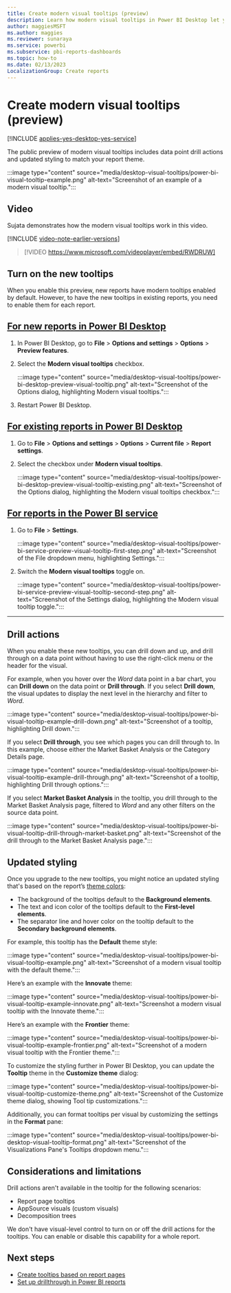 ```yaml
---
title: Create modern visual tooltips (preview)
description: Learn how modern visual tooltips in Power BI Desktop let you create rich hover-based tooltips for visuals in your reports.
author: maggiesMSFT
ms.author: maggies
ms.reviewer: sunaraya
ms.service: powerbi
ms.subservice: pbi-reports-dashboards
ms.topic: how-to
ms.date: 02/13/2023
LocalizationGroup: Create reports
---
```


# Create modern visual tooltips (preview)

[!INCLUDE [applies-yes-desktop-yes-service](../includes/applies-yes-desktop-yes-service.md)]

The public preview of modern visual tooltips includes data point drill actions and updated styling to match your report theme.

:::image type="content" source="media/desktop-visual-tooltips/power-bi-visual-tooltip-example.png" alt-text="Screenshot of an example of a modern visual tooltip.":::

## Video

Sujata demonstrates how the modern visual tooltips work in this video.

[!INCLUDE [video-note-earlier-versions](../includes/video-note-earlier-versions.md)]

> [!VIDEO https://www.microsoft.com/videoplayer/embed/RWDRUW]

## Turn on the new tooltips

When you enable this preview, new reports have modern tooltips enabled by default. However, to have the new tooltips in existing reports, you need to enable them for each report.

## [For new reports in Power BI Desktop](#tab/desktop-new)

1. In Power BI Desktop, go to **File** > **Options and settings** > **Options** > **Preview features**.
1. Select the **Modern visual tooltips** checkbox.

    :::image type="content" source="media/desktop-visual-tooltips/power-bi-desktop-preview-visual-tooltip.png" alt-text="Screenshot of the Options dialog, highlighting Modern visual tooltips.":::

1. Restart Power BI Desktop.

## [For existing reports in Power BI Desktop](#tab/desktop-existing)

1. Go to **File** > **Options and settings** > **Options** > **Current file** > **Report settings**.
1. Select the checkbox under **Modern visual tooltips**.

    :::image type="content" source="media/desktop-visual-tooltips/power-bi-desktop-preview-visual-tooltip-existing.png" alt-text="Screenshot of the Options dialog, highlighting the Modern visual tooltips checkbox.":::

## [For reports in the Power BI service](#tab/web)

1. Go to **File** > **Settings**.

    :::image type="content" source="media/desktop-visual-tooltips/power-bi-service-preview-visual-tooltip-first-step.png" alt-text="Screenshot of the File dropdown menu, highlighting Settings.":::

1. Switch the **Modern visual tooltips** toggle on.

    :::image type="content" source="media/desktop-visual-tooltips/power-bi-service-preview-visual-tooltip-second-step.png" alt-text="Screenshot of the Settings dialog, highlighting the Modern visual tooltip toggle.":::

---

## Drill actions

When you enable these new tooltips, you can drill down and up, and drill through on a data point without having to use the right-click menu or the header for the visual.

For example, when you hover over the *Word* data point in a bar chart, you can **Drill down** on the data point or **Drill through**. If you select **Drill down**, the visual updates to display the next level in the hierarchy and filter to *Word*.

:::image type="content" source="media/desktop-visual-tooltips/power-bi-visual-tooltip-example-drill-down.png" alt-text="Screenshot of a tooltip, highlighting Drill down.":::

If you select **Drill through**, you see which pages you can drill through to. In this example, choose either the Market Basket Analysis or the Category Details page.

:::image type="content" source="media/desktop-visual-tooltips/power-bi-visual-tooltip-example-drill-through.png" alt-text="Screenshot of a tooltip, highlighting Drill through options.":::

If you select **Market Basket Analysis** in the tooltip, you drill through to the Market Basket Analysis page, filtered to *Word* and any other filters on the source data point.

:::image type="content" source="media/desktop-visual-tooltips/power-bi-visual-tooltip-drill-through-market-basket.png" alt-text="Screenshot of the drill through to the Market Basket Analysis page.":::

## Updated styling

Once you upgrade to the new tooltips, you might notice an updated styling that's based on the report’s [theme colors](desktop-report-themes.md#setting-structural-colors):

- The background of the tooltips default to the **Background elements**.
- The text and icon color of the tooltips default to the **First-level elements**.
- The separator line and hover color on the tooltip default to the **Secondary background elements**.

For example, this tooltip has the **Default** theme style:

:::image type="content" source="media/desktop-visual-tooltips/power-bi-visual-tooltip-example.png" alt-text="Screenshot of a modern visual tooltip with the default theme.":::

Here’s an example with the **Innovate** theme:

:::image type="content" source="media/desktop-visual-tooltips/power-bi-visual-tooltip-example-innovate.png" alt-text="Screenshot a modern visual tooltip with the Innovate theme.":::

Here’s an example with the **Frontier** theme:

:::image type="content" source="media/desktop-visual-tooltips/power-bi-visual-tooltip-example-frontier.png" alt-text="Screenshot of a modern visual tooltip with the Frontier theme.":::

To customize the styling further in Power BI Desktop, you can update the **Tooltip** theme in the **Customize theme** dialog:

:::image type="content" source="media/desktop-visual-tooltips/power-bi-visual-tooltip-customize-theme.png" alt-text="Screenshot of the Customize theme dialog, showing Tool tip customizations.":::

Additionally, you can format tooltips per visual by customizing the settings in the **Format** pane:

:::image type="content" source="media/desktop-visual-tooltips/power-bi-desktop-visual-tooltip-format.png" alt-text="Screenshot of the Visualizations Pane's Tooltips dropdown menu.":::

## Considerations and limitations

Drill actions aren't available in the tooltip for the following scenarios:

- Report page tooltips
- AppSource visuals (custom visuals)
- Decomposition trees

We don't have visual-level control to turn on or off the drill actions for the tooltips. You can enable or disable this capability for a whole report.

## Next steps

* [Create tooltips based on report pages](desktop-tooltips.md)
* [Set up drillthrough in Power BI reports](desktop-drillthrough.md)

